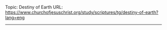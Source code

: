 Topic: Destiny of Earth
URL: https://www.churchofjesuschrist.org/study/scriptures/tg/destiny-of-earth?lang=eng

---

